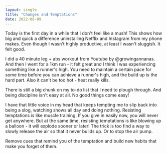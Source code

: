 ```yaml
---
layout: single
title: "Changes and Temptations"
date: 2022-08-09
---
```


Today is the first day in a while that I don't feel like a mush!
This shows how big and quick a difference uninstalling Netflix and Instagram from my phone makes. Even though I wasn't highly productive, at least I wasn't sluggish. It felt good. 

I did a 40 minute leg + abs workout from Youtube by @growingannanas. And then I went for a 1km run - it felt great and I think I was experiencing something like a runner's high. You need to maintain a certain pace for some time before you can achieve a runner's high, and the build up is the hard part. Also it can't be too hot - heat really kills. 

There is still a big chunk on my to-do list that I need to plough through. And being discipline isn't easy at all. No good things come easy!

I have that little voice in my head that keeps tempting me to slip back into being a slog, watching shows all day and doing nothing. Resisting temptations is like muscle training. If you give in easily now, you will never get anywhere. But at the same time, resisting temptations is like blowing up a balloon - it will explode sooner or later! The trick is too find a way to slowly release the air so that it never builds up. Or to stop the air pump. 

Remove cues that remind you of the temptation and build new habits that make you forget of them. 
